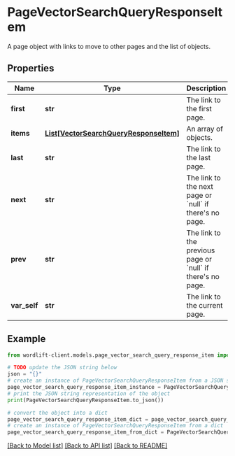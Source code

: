 # PageVectorSearchQueryResponseItem

A page object with links to move to other pages and the list of objects.

## Properties

Name | Type | Description | Notes
------------ | ------------- | ------------- | -------------
**first** | **str** | The link to the first page. | 
**items** | [**List[VectorSearchQueryResponseItem]**](VectorSearchQueryResponseItem.md) | An array of objects. | 
**last** | **str** | The link to the last page. | 
**next** | **str** | The link to the next page or &#x60;null&#x60; if there&#39;s no page. | 
**prev** | **str** | The link to the previous page or &#x60;null&#x60; if there&#39;s no page. | 
**var_self** | **str** | The link to the current page. | 

## Example

```python
from wordlift-client.models.page_vector_search_query_response_item import PageVectorSearchQueryResponseItem

# TODO update the JSON string below
json = "{}"
# create an instance of PageVectorSearchQueryResponseItem from a JSON string
page_vector_search_query_response_item_instance = PageVectorSearchQueryResponseItem.from_json(json)
# print the JSON string representation of the object
print(PageVectorSearchQueryResponseItem.to_json())

# convert the object into a dict
page_vector_search_query_response_item_dict = page_vector_search_query_response_item_instance.to_dict()
# create an instance of PageVectorSearchQueryResponseItem from a dict
page_vector_search_query_response_item_from_dict = PageVectorSearchQueryResponseItem.from_dict(page_vector_search_query_response_item_dict)
```
[[Back to Model list]](../README.md#documentation-for-models) [[Back to API list]](../README.md#documentation-for-api-endpoints) [[Back to README]](../README.md)


